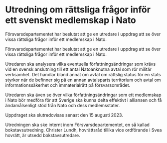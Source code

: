 # Utredning om rättsliga frågor inför ett svenskt medlemskap i Nato

Försvarsdepartementet har beslutat att ge en utredare i uppdrag att se över vissa rättsliga frågor inför ett medlemskap i Nato.

Försvarsdepartementet har beslutat att ge en utredare i uppdrag att se över vissa rättsliga frågor inför ett medlemskap i Nato.

Utredaren ska analysera vilka eventuella författningsändringar som krävs vid en svensk anslutning till ett antal Natoanknutna avtal som rör militär verksamhet. Det handlar bland annat om avtal om rättslig status för en stats styrkor när de befinner sig på en annan avtalsparts territorium och avtal om informations­säkerhet och immaterialrätt på försvarsområdet.

Utredaren ska även se över vilka författningsändringar som ett medlemskap i Nato bör medföra för att Sverige ska kunna delta effektivt i alliansen och få ändamålsenligt stöd från Nato och dess medlemsstater.

Uppdraget ska slutredovisas senast den 15 augusti 2023.

Utredningen ska ske internt inom Försvarsdepartementet, en så kallad bokstavsutredning. Christer Lundh, hovrättsråd tillika vice ordförande i Svea hovrätt, är utsedd bokstavsutredare.
